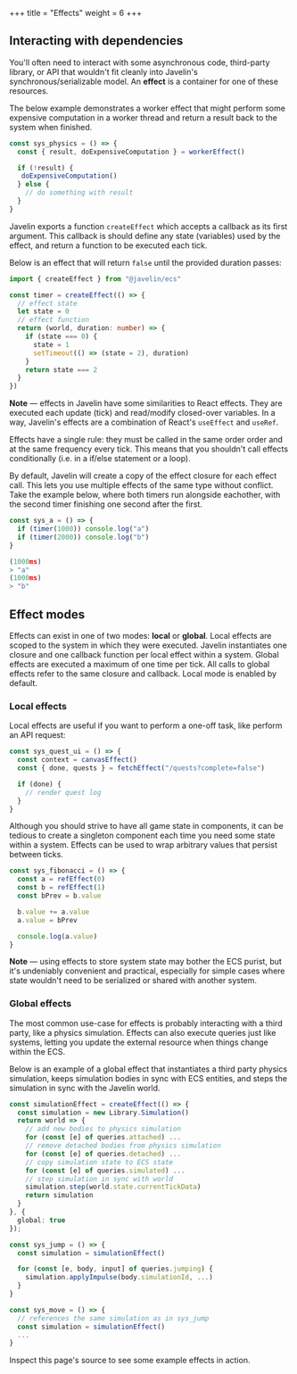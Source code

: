 +++
title = "Effects"
weight = 6
+++

## Interacting with dependencies

You'll often need to interact with some asynchronous code, third-party library, or API that wouldn't fit cleanly into Javelin's synchronous/serializable model. An **effect** is a container for one of these resources.

The below example demonstrates a worker effect that might perform some expensive computation in a worker thread and return a result back to the system when finished.

 ```ts
 const sys_physics = () => {
   const { result, doExpensiveComputation } = workerEffect()

   if (!result) {
    doExpensiveComputation()
   } else {
     // do something with result
   }
 }
 ```

 Javelin exports a function `createEffect` which accepts a callback as its first argument. This callback is should define any state (variables) used by the effect, and return a function to be executed each tick.

Below is an effect that will return `false` until the provided duration passes:

```ts
import { createEffect } from "@javelin/ecs"

const timer = createEffect(() => {
  // effect state
  let state = 0
  // effect function
  return (world, duration: number) => {
    if (state === 0) {
      state = 1
      setTimeout(() => (state = 2), duration)
    }
    return state === 2
  }
})
```

<aside>
  <p>
    <strong>Note</strong> — effects in Javelin have some similarities to React effects. They are executed each update (tick) and  read/modify closed-over variables. In a way, Javelin's effects are a combination of React's <code>useEffect</code> and <code>useRef</code>.
  </p>
</aside>

Effects have a single rule: they must be called in the same order order and at the same frequency every tick. This means that you shouldn't call effects conditionally (i.e. in a if/else statement or a loop).

By default, Javelin will create a copy of the effect closure for each effect call. This lets you use multiple effects of the same type without conflict. Take the example below, where both timers run alongside eachother, with the second timer finishing one second after the first.

```ts
const sys_a = () => {
  if (timer(1000)) console.log("a")
  if (timer(2000)) console.log("b")
}

(1000ms)
> "a"
(1000ms)
> "b"
```

## Effect modes

Effects can exist in one of two modes: **local** or **global**. Local effects are scoped to the system in which they were executed. Javelin instantiates one closure and one callback function per local effect within a system. Global effects are executed a maximum of one time per tick. All calls to global effects refer to the same closure and callback. Local mode is enabled by default.

### Local effects

Local effects are useful if you want to perform a one-off task, like perform an API request:

```ts
const sys_quest_ui = () => {
  const context = canvasEffect()
  const { done, quests } = fetchEffect("/quests?complete=false")

  if (done) {
    // render quest log
  }
}
```

Although you should strive to have all game state in components, it can be tedious to create a singleton component each time you need some state within a system. Effects can be used to wrap arbitrary values that persist between ticks.

```ts
const sys_fibonacci = () => {
  const a = refEffect(0)
  const b = refEffect(1)
  const bPrev = b.value

  b.value += a.value
  a.value = bPrev

  console.log(a.value)
}
```

<aside>
  <p>
    <strong>Note</strong> — using effects to store system state may bother the ECS purist, but it's undeniably convenient and practical, especially for simple cases where state wouldn't need to be serialized or shared with another system.
  </p>
</aside>

### Global effects

The most common use-case for effects is probably interacting with a third party, like a physics simulation. Effects can also execute queries just like systems, letting you update the external resource when things change within the ECS.

Below is an example of a global effect that instantiates a third party physics simulation, keeps simulation bodies in sync with ECS entities, and steps the simulation in sync with the Javelin world.

```ts
const simulationEffect = createEffect(() => {
  const simulation = new Library.Simulation()
  return world => {
    // add new bodies to physics simulation
    for (const [e] of queries.attached) ...
    // remove detached bodies from physics simulation
    for (const [e] of queries.detached) ...
    // copy simulation state to ECS state
    for (const [e] of queries.simulated) ...
    // step simulation in sync with world
    simulation.step(world.state.currentTickData)
    return simulation
  }
}, {
  global: true
});

const sys_jump = () => {
  const simulation = simulationEffect()

  for (const [e, body, input] of queries.jumping) {
    simulation.applyImpulse(body.simulationId, ...)
  }
}

const sys_move = () => {
  // references the same simulation as in sys_jump
  const simulation = simulationEffect()
  ...
}
```

Inspect this page's source to see some example effects in action.

<script>
  const effects = {
    ref: Javelin.createEffect(() => {
      let initial = true
      const state = {}
      return (world, initialValue) => {
        if (initial) {
          state.value = initialValue
        }
        initial = false
        return state
      }
    }),
    wait: Javelin.createEffect(() => {
      return (world, duration) => {
        const state = effects.ref(0)
        if (state.value === 0) {
          state.value = 1
          setTimeout(() => (state.value = 2), duration)
        }
        return state.value === 2
      }
    }),
    fetch: Javelin.createEffect(() => {
      let state = 0;
      let result = null;
      return (world, url, invalidate = false) => {
        if (invalidate) {
          state = 0
        }
        if (state === 1) {
          return result
        }
        return fetch(url).then(response => response.json()).then(r => {
          result = r;
          state = 1;
        })
      }
    })
  }
  const system_a = () => {
    const doneA = effects.wait(1000)
    const doneB = effects.wait(3000)
    const runningA = effects.ref(true)
    const runningB = effects.ref(true)

    if (doneA && runningA.value) {
      console.log("a")
      runningA.value = false
    }

    if (doneB && runningB.value) {
      console.log("b")
      runningB.value = false
    }
  }
  const system_b = () => {
    const running = effects.ref(true)
    const response = effects.fetch("https://jsonplaceholder.typicode.com/todos/1")

    if (response && running.value) {
      console.log(response)
      running.value = false
    }
  }
  const sys_fibonacci = () => {
    const a = effects.ref(0)
    const b = effects.ref(1)
    const x = b.value

    if (x < 10000) {
      b.value += a.value
      a.value = x

      console.log(a.value)
    }
  }

  const world = Javelin.createWorld({
    systems: [
      system_a,
      system_b,
      sys_fibonacci
    ]
  })

  setInterval(world.tick, 500)
</script>
